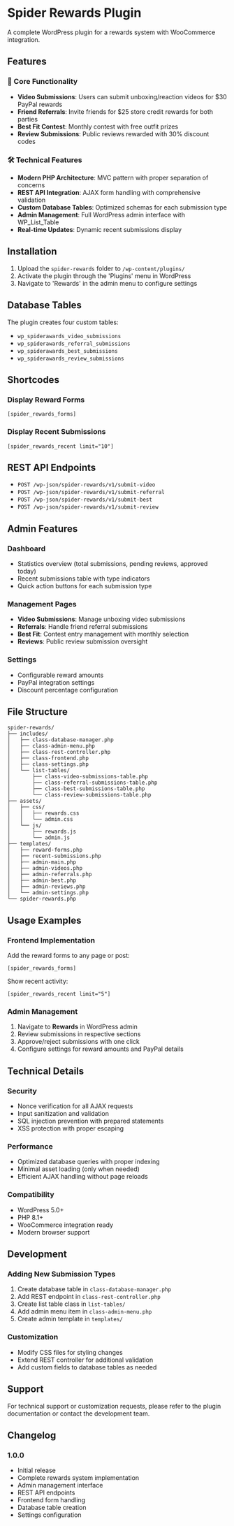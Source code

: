 # Spider Rewards Plugin

A complete WordPress plugin for a rewards system with WooCommerce integration.

## Features

### 🎯 Core Functionality
- **Video Submissions**: Users can submit unboxing/reaction videos for $30 PayPal rewards
- **Friend Referrals**: Invite friends for $25 store credit rewards for both parties
- **Best Fit Contest**: Monthly contest with free outfit prizes
- **Review Submissions**: Public reviews rewarded with 30% discount codes

### 🛠 Technical Features
- **Modern PHP Architecture**: MVC pattern with proper separation of concerns
- **REST API Integration**: AJAX form handling with comprehensive validation
- **Custom Database Tables**: Optimized schemas for each submission type
- **Admin Management**: Full WordPress admin interface with WP_List_Table
- **Real-time Updates**: Dynamic recent submissions display

## Installation

1. Upload the `spider-rewards` folder to `/wp-content/plugins/`
2. Activate the plugin through the 'Plugins' menu in WordPress
3. Navigate to 'Rewards' in the admin menu to configure settings

## Database Tables

The plugin creates four custom tables:

- `wp_spiderawards_video_submissions`
- `wp_spiderawards_referral_submissions` 
- `wp_spiderawards_best_submissions`
- `wp_spiderawards_review_submissions`

## Shortcodes

### Display Reward Forms
```
[spider_rewards_forms]
```

### Display Recent Submissions
```
[spider_rewards_recent limit="10"]
```

## REST API Endpoints

- `POST /wp-json/spider-rewards/v1/submit-video`
- `POST /wp-json/spider-rewards/v1/submit-referral`
- `POST /wp-json/spider-rewards/v1/submit-best`
- `POST /wp-json/spider-rewards/v1/submit-review`

## Admin Features

### Dashboard
- Statistics overview (total submissions, pending reviews, approved today)
- Recent submissions table with type indicators
- Quick action buttons for each submission type

### Management Pages
- **Video Submissions**: Manage unboxing video submissions
- **Referrals**: Handle friend referral submissions
- **Best Fit**: Contest entry management with monthly selection
- **Reviews**: Public review submission oversight

### Settings
- Configurable reward amounts
- PayPal integration settings
- Discount percentage configuration

## File Structure

```
spider-rewards/
├── includes/
│   ├── class-database-manager.php
│   ├── class-admin-menu.php
│   ├── class-rest-controller.php
│   ├── class-frontend.php
│   ├── class-settings.php
│   └── list-tables/
│       ├── class-video-submissions-table.php
│       ├── class-referral-submissions-table.php
│       ├── class-best-submissions-table.php
│       └── class-review-submissions-table.php
├── assets/
│   ├── css/
│   │   ├── rewards.css
│   │   └── admin.css
│   └── js/
│       ├── rewards.js
│       └── admin.js
├── templates/
│   ├── reward-forms.php
│   ├── recent-submissions.php
│   ├── admin-main.php
│   ├── admin-videos.php
│   ├── admin-referrals.php
│   ├── admin-best.php
│   ├── admin-reviews.php
│   └── admin-settings.php
└── spider-rewards.php
```

## Usage Examples

### Frontend Implementation
Add the reward forms to any page or post:
```
[spider_rewards_forms]
```

Show recent activity:
```
[spider_rewards_recent limit="5"]
```

### Admin Management
1. Navigate to **Rewards** in WordPress admin
2. Review submissions in respective sections
3. Approve/reject submissions with one click
4. Configure settings for reward amounts and PayPal details

## Technical Details

### Security
- Nonce verification for all AJAX requests
- Input sanitization and validation
- SQL injection prevention with prepared statements
- XSS protection with proper escaping

### Performance
- Optimized database queries with proper indexing
- Minimal asset loading (only when needed)
- Efficient AJAX handling without page reloads

### Compatibility
- WordPress 5.0+
- PHP 8.1+
- WooCommerce integration ready
- Modern browser support

## Development

### Adding New Submission Types
1. Create database table in `class-database-manager.php`
2. Add REST endpoint in `class-rest-controller.php`
3. Create list table class in `list-tables/`
4. Add admin menu item in `class-admin-menu.php`
5. Create admin template in `templates/`

### Customization
- Modify CSS files for styling changes
- Extend REST controller for additional validation
- Add custom fields to database tables as needed

## Support

For technical support or customization requests, please refer to the plugin documentation or contact the development team.

## Changelog

### 1.0.0
- Initial release
- Complete rewards system implementation
- Admin management interface
- REST API endpoints
- Frontend form handling
- Database table creation
- Settings configuration
